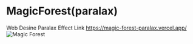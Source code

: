 # MagicForest(paralax)
Web Desine Paralax Effect
Link https://magic-forest-paralax.vercel.app/
![Magic Forest](https://user-images.githubusercontent.com/80953884/217243396-b0ffc822-aa6c-430c-97df-ea6ab162b8a6.png)
